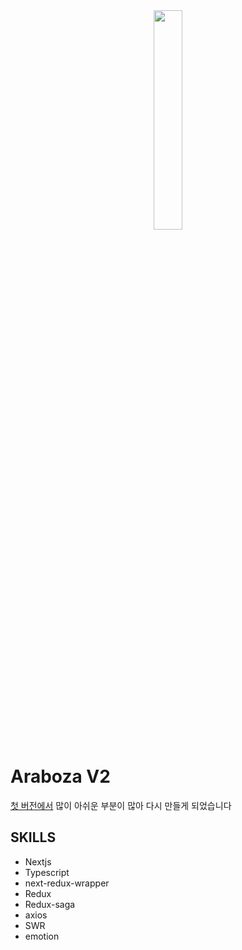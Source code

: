 <div align="center">
    <img width="30%" src="https://cdn.discordapp.com/attachments/912302004271992882/927894338300682271/Araboza.png" />
</div>

# Araboza V2

[첫 버전에서](https://github.com/Araboza/Araboza_FrontEnd) 많이 아쉬운 부분이 많아 다시 만들게 되었습니다

## SKILLS

- Nextjs
- Typescript
- next-redux-wrapper
- Redux
- Redux-saga
- axios
- SWR
- emotion
